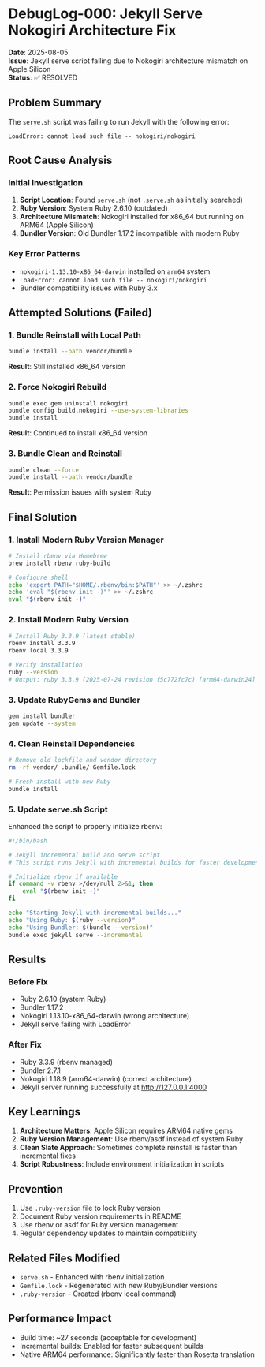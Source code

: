 # DebugLog-000: Jekyll Serve Nokogiri Architecture Fix

**Date**: 2025-08-05  
**Issue**: Jekyll serve script failing due to Nokogiri architecture mismatch on Apple Silicon  
**Status**: ✅ RESOLVED  

## Problem Summary

The `serve.sh` script was failing to run Jekyll with the following error:
```
LoadError: cannot load such file -- nokogiri/nokogiri
```

## Root Cause Analysis

### Initial Investigation
1. **Script Location**: Found `serve.sh` (not `.serve.sh` as initially searched)
2. **Ruby Version**: System Ruby 2.6.10 (outdated)
3. **Architecture Mismatch**: Nokogiri installed for x86_64 but running on ARM64 (Apple Silicon)
4. **Bundler Version**: Old Bundler 1.17.2 incompatible with modern Ruby

### Key Error Patterns
- `nokogiri-1.13.10-x86_64-darwin` installed on `arm64` system
- `LoadError: cannot load such file -- nokogiri/nokogiri`
- Bundler compatibility issues with Ruby 3.x

## Attempted Solutions (Failed)

### 1. Bundle Reinstall with Local Path
```bash
bundle install --path vendor/bundle
```
**Result**: Still installed x86_64 version

### 2. Force Nokogiri Rebuild
```bash
bundle exec gem uninstall nokogiri
bundle config build.nokogiri --use-system-libraries
bundle install
```
**Result**: Continued to install x86_64 version

### 3. Bundle Clean and Reinstall
```bash
bundle clean --force
bundle install --path vendor/bundle
```
**Result**: Permission issues with system Ruby

## Final Solution

### 1. Install Modern Ruby Version Manager
```bash
# Install rbenv via Homebrew
brew install rbenv ruby-build

# Configure shell
echo 'export PATH="$HOME/.rbenv/bin:$PATH"' >> ~/.zshrc
echo 'eval "$(rbenv init -)"' >> ~/.zshrc
eval "$(rbenv init -)"
```

### 2. Install Modern Ruby Version
```bash
# Install Ruby 3.3.9 (latest stable)
rbenv install 3.3.9
rbenv local 3.3.9

# Verify installation
ruby --version
# Output: ruby 3.3.9 (2025-07-24 revision f5c772fc7c) [arm64-darwin24]
```

### 3. Update RubyGems and Bundler
```bash
gem install bundler
gem update --system
```

### 4. Clean Reinstall Dependencies
```bash
# Remove old lockfile and vendor directory
rm -rf vendor/ .bundle/ Gemfile.lock

# Fresh install with new Ruby
bundle install
```

### 5. Update serve.sh Script
Enhanced the script to properly initialize rbenv:

```bash
#!/bin/bash

# Jekyll incremental build and serve script
# This script runs Jekyll with incremental builds for faster development

# Initialize rbenv if available
if command -v rbenv >/dev/null 2>&1; then
    eval "$(rbenv init -)"
fi

echo "Starting Jekyll with incremental builds..."
echo "Using Ruby: $(ruby --version)"
echo "Using Bundler: $(bundle --version)"
bundle exec jekyll serve --incremental
```

## Results

### Before Fix
- Ruby 2.6.10 (system Ruby)
- Bundler 1.17.2
- Nokogiri 1.13.10-x86_64-darwin (wrong architecture)
- Jekyll serve failing with LoadError

### After Fix
- Ruby 3.3.9 (rbenv managed)
- Bundler 2.7.1
- Nokogiri 1.18.9 (arm64-darwin) (correct architecture)
- Jekyll server running successfully at http://127.0.0.1:4000

## Key Learnings

1. **Architecture Matters**: Apple Silicon requires ARM64 native gems
2. **Ruby Version Management**: Use rbenv/asdf instead of system Ruby
3. **Clean Slate Approach**: Sometimes complete reinstall is faster than incremental fixes
4. **Script Robustness**: Include environment initialization in scripts

## Prevention

1. Use `.ruby-version` file to lock Ruby version
2. Document Ruby version requirements in README
3. Use rbenv or asdf for Ruby version management
4. Regular dependency updates to maintain compatibility

## Related Files Modified

- `serve.sh` - Enhanced with rbenv initialization
- `Gemfile.lock` - Regenerated with new Ruby/Bundler versions
- `.ruby-version` - Created (rbenv local command)

## Performance Impact

- Build time: ~27 seconds (acceptable for development)
- Incremental builds: Enabled for faster subsequent builds
- Native ARM64 performance: Significantly faster than Rosetta translation
